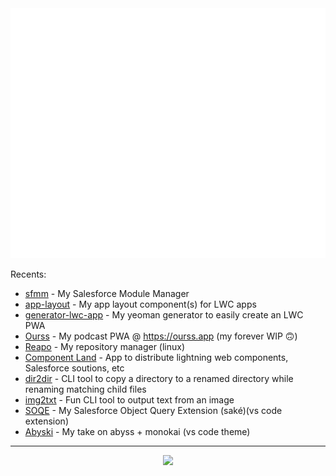 
<div align="center">
  <img src="header.svg" width="800" height="400">
</div>

Recents:
  - [sfmm](https://github.com/jsmithdev/sfmm) - My Salesforce Module Manager
  - [app-layout](https://github.com/jsmithdev/app-layout) - My app layout component(s) for LWC apps
  - [generator-lwc-app](https://github.com/jsmithdev/generator-lwc-app) - My yeoman generator to easily create an LWC PWA
  - [Ourss](https://github.com/jsmithdev/ourss) - My podcast PWA @ <https://ourss.app> (my forever WIP 🙃)
  - [Reapo](https://github.com/jsmithdev/reapo) - My repository manager (linux)
  - [Component Land](https://component.land) - App to distribute lightning web components, Salesforce soutions, etc
  - [dir2dir](https://www.npmjs.com/package/dir2dir) - CLI tool to copy a directory to a renamed directory while renaming matching child files
  - [img2txt](https://www.npmjs.com/package/imgtxt) - Fun CLI tool to output text from an image
  - [SOQE](https://marketplace.visualstudio.com/items?itemName=jamiesmiths.soqe) - My Salesforce Object Query Extension (saké)(vs code extension)
  - [Abyski](https://marketplace.visualstudio.com/items?itemName=jamiesmiths.abyski) - My take on abyss + monokai (vs code theme)
 
 ---

<div align="center">

<img src="https://github-readme-streak-stats.herokuapp.com/?user=jsmithdev&stroke=ffffff&background=1c1917&ring=0891b2&fire=0891b2&currStreakNum=ffffff&currStreakLabel=0891b2&sideNums=ffffff&sideLabels=ffffff&dates=ffffff&hide_border=true"/>

</div>

<!--<span align="center">

<img src="https://github-readme-stats-git-masterrstaa-rickstaa.vercel.app/api?username=jsmithdev&theme=dark&hide_border=true&showicons=true&count_private=true&show_icons=true"/>

</span>-->


<!-- ![genie beanie](https://i.imgur.com/myAHVLP.jpg) -->

